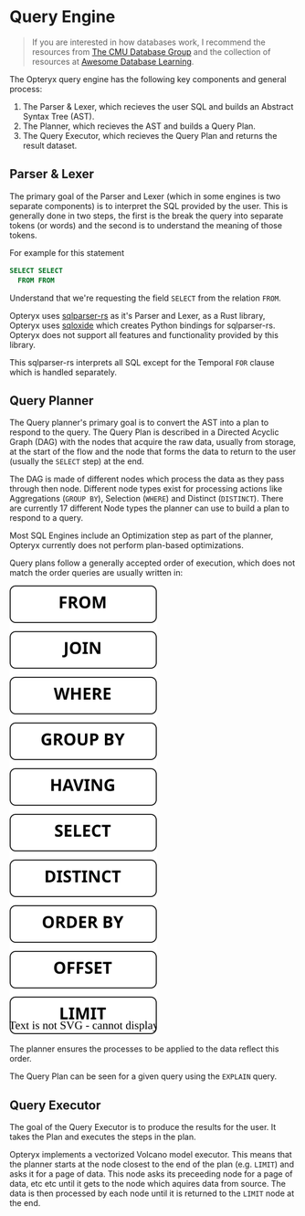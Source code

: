 # Query Engine

> If you are interested in how databases work, I recommend the resources from [The CMU Database Group](https://db.cs.cmu.edu/) and the collection of resources at [Awesome Database Learning](https://github.com/pingcap/awesome-database-learning).


The Opteryx query engine has the following key components and general process:

1) The Parser & Lexer, which recieves the user SQL and builds an Abstract Syntax Tree (AST).
2) The Planner, which recieves the AST and builds a Query Plan.
3) The Query Executor, which recieves the Query Plan and returns the result dataset.

## Parser & Lexer

The primary goal of the Parser and Lexer (which in some engines is two separate components) is to interpret the SQL provided by the user. This is generally done in two steps, the first is the break the query into separate tokens (or words) and the second is to understand the meaning of those tokens.

For example for this statement

~~~sql
SELECT SELECT
  FROM FROM
~~~

Understand that we're requesting the field `SELECT` from the relation `FROM`.

Opteryx uses [sqlparser-rs](https://github.com/sqlparser-rs/sqlparser-rs) as it's Parser and Lexer, as a Rust library, Opteryx uses [sqloxide](https://github.com/wseaton/sqloxide) which creates Python bindings for sqlparser-rs. Opteryx does not support all features and functionality provided by this library.

This sqlparser-rs interprets all SQL except for the Temporal `FOR` clause which is handled separately.

## Query Planner

The Query planner's primary goal is to convert the AST into a plan to respond to the query. The Query Plan is described in a Directed Acyclic Graph (DAG) with the nodes that acquire the raw data, usually from storage, at the start of the flow and the node that forms the data to return to the user (usually the `SELECT` step) at the end.

The DAG is made of different nodes which process the data as they pass through then node. Different node types exist for processing actions like Aggregations (`GROUP BY`), Selection (`WHERE`) and Distinct (`DISTINCT`). There are currently 17 different Node types the planner can use to build a plan to respond to a query.

Most SQL Engines include an Optimization step as part of the planner, Opteryx currently does not perform plan-based optimizations.

Query plans follow a generally accepted order of execution, which does not match the order queries are usually written in:

![OPERATOR ORDER](operator-order.svg) 

The planner ensures the processes to be applied to the data reflect this order.

The Query Plan can be seen for a given query using the `EXPLAIN` query.

## Query Executor

The goal of the Query Executor is to produce the results for the user. It takes the Plan and executes the steps in the plan.

Opteryx implements a vectorized Volcano model executor. This means that the planner starts at the node closest to the end of the plan (e.g. `LIMIT`) and asks it for a page of data. This node asks its preceeding node for a page of data, etc etc until it gets to the node which aquires data from source. The data is then processed by each node until it is returned to the `LIMIT` node at the end.
